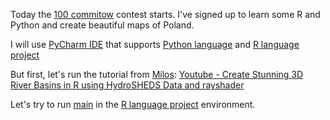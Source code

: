 Today the [100 commitow](https://100commitow.pl/) contest starts. I've signed up to learn some R and Python and create beautiful maps of Poland.

I will use [PyCharm IDE](docs/PyCharm%20IDE.md) that supports [Python language](docs/Python%20language.md) and [R language project](docs/R%20language%20project.md)

But first, let's run the tutorial from [Milos](docs/Milos.md): [Youtube - Create Stunning 3D River Basins in R using HydroSHEDS Data and rayshader](docs/inbox/Youtube%20-%20Create%20Stunning%203D%20River%20Basins%20in%20R%20using%20HydroSHEDS%20Data%20and%20rayshader.md)

Let's try to run [main](src/01-river-basins/main.R) in the [R language project](docs/R%20language%20project.md) environment.
